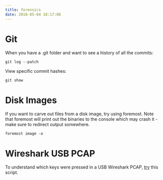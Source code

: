 ```yaml
---
title: forensics
date: 2018-05-04 18:17:08
---
```


# Git
When you have a .git folder and want to see a history of all the commits:
```
git log --patch
```

View specific commit hashes:
```
git show
```

# Disk Images
If you want to carve out files from a disk image, try using foremost.
Note that foremost will print out the binaries to the console which may crash it - make sure to redirect output somewhere.
```
foremost image -o
```

# Wireshark USB PCAP
To understand which keys were pressed in a USB Wireshark PCAP, [try](scripts/parse_usb_pcap.py) this script.
